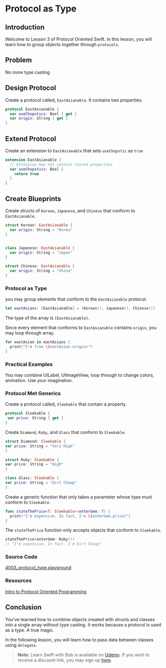 # Protocol as Type

## Introduction
Welcome to Lesson 3 of Protocol Oriented Swift. In this lesson, you will learn how to group objects together through `protocols`.

## Problem
No more type casting

## Design Protocol
Create a protocol called, `EastAsianable`. It contains two properties.

```swift
protocol EastAsianable {
  var useChopstics: Bool { get }
  var origin: String { get }
}
```

## Extend Protocol
Create an extension to `EastAsianable` that sets `useChopstic` as `true`

```swift
extension EastAsianable {
  // Extension may not contain stored properties
  var useChopstics: Bool {
    return true
  }
}
```

## Create Blueprints
Create structs of `Korean`, `Japanese`, and `Chinese` that conform to `EastAsianable`.

```swift
struct Korean: EastAsianable {
  var origin: String = "Korea"
}


class Japanese: EastAsianable {
  var origin: String = "Japan"
}

struct Chinese: EastAsianable {
  var origin: String = "China"
}
```

### Protocol as Type
you may group elements that conform to the `EastAsianable` protocol.

```swift
let eastAsians: [EastAsianable] = [Korean(), Japanese(), Chinese()]
```
The type of the array is `[EastAsianable]`.

Since every element that conforms to `EastAsianable` contains `origin`, you may loop through array.

```swift
for eastAsian in eastAsians {
  print("I'm from \(eastAsian.origin)")
}
```

### Practical Examples
You may combine UILabel, UIImageView, loop through to change colors, animation. Use your imagination.

### Protocol Met Generics
Create a protocol called, `Sleekable` that contain a property.

```swift
protocol Sleekable {
 var price: String { get }
}
```

Create `Diamond`, `Ruby`, and `Glass` that conform to `Sleekable`.

```swift
struct Diamond: Sleekable {
var price: String = "Very High"
}

struct Ruby: Sleekable {
var price: String = "High"
}

class Glass: Sleekable {
var price: String = "Dirt Cheap"
}
```

Create a generic function that only takes a parameter whose type must conform to `Sleekable`.

```swift
func stateThePrice<T: Sleekable>(enterGem: T) {
  print("I'm expensive. In fact, I'm \(enterGem.price)")
}
```

The `stateThePrice` function only accepts objects that conform to `Sleekable`.
```swift
stateThePrice(enterGem: Ruby())
// "I'm expensive. In fact, I'm Dirt Cheap"
```

### Source Code
[4003_protocol_type.playground](https://www.dropbox.com/sh/z5o36isv7jvzsfo/AACIeaZ34TreiJ67IOOeB3CGa?dl=0)

### Resources
[Intro to Protocol Oriented Programming](https://medium.com/ios-geek-community/introduction-to-protocol-oriented-programming-in-swift-b358fe4974f#.cwpeva7h8)


## Conclusion
You've learned how to combine objects created with structs and classes into a single array without type casting. It works because a protocol is used as a type. A true magic.

In the following lesson, you will learn how to pass data between classes using `delegate`.

> **Note:** Learn Swift with Bob is available on [Udemy](https://udemy.com/learn-swift-with-bob/). If you wish to receive a discount link, you may sign up [here](https://goo.gl/RR4K27).

